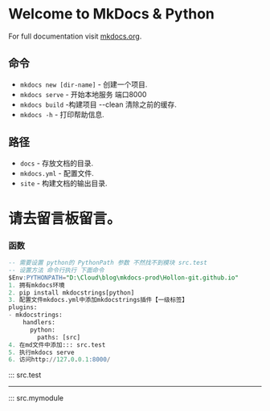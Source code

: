 # Welcome to MkDocs & Python

For full documentation visit [mkdocs.org](https://www.mkdocs.org).

## 命令 

* `mkdocs new [dir-name]` - 创建一个项目.
* `mkdocs serve` - 开始本地服务 端口8000
* `mkdocs build` -构建项目 --clean 清除之前的缓存.
* `mkdocs -h` - 打印帮助信息.

## 路径

* `docs` - 存放文档的目录.
* `mkdocs.yml` - 配置文件.
* `site` - 构建文档的输出目录.

# **请去留言板留言。**
### 函数
```SQL
-- 需要设置 python的 PythonPath 参数 不然找不到模块 src.test
-- 设置方法 命令行执行 下面命令
$Env:PYTHONPATH="D:\Cloud\blog\mkdocs-prod\Hollon-git.github.io"
1. 拥有mkdocs环境
2. pip install mkdocstrings[python] 
3. 配置文件mkdocs.yml中添加mkdocstrings插件【一级标签】
plugins:
- mkdocstrings: 
    handlers: 
      python: 
        paths: [src]
4. 在md文件中添加::: src.test
5. 执行mkdocs serve
6. 访问http://127.0.0.1:8000/

```
::: src.test

--- 

::: src.mymodule
